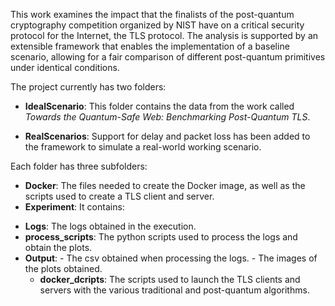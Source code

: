 This work examines the impact that the finalists of the post-quantum cryptography competition organized by NIST have on a critical security protocol for the Internet, the TLS protocol. The analysis is supported by an extensible framework that enables the implementation of a baseline scenario, allowing for a fair comparison of different post-quantum primitives under identical conditions. 

The project currently has two folders:

* **IdealScenario**: This folder contains the data from the work called *Towards the Quantum-Safe Web:Benchmarking Post-Quantum TLS*.

* **RealScenarios**: Support for delay and packet loss has been added to the framework to simulate a real-world working scenario.

Each folder has three subfolders:

* **Docker**: The files needed to create the Docker image, as well as the scripts used to create a TLS client and server.
* **Experiment**: It contains: 
 - **Logs**: The logs obtained in the execution.
 - **process_scripts**: The python scripts used to process the logs and obtain the plots.
 -  **Output**:
   		- The csv obtained when processing the logs.
		- The images of the plots obtained.
	-  **docker_dcripts**: The scripts used to launch the TLS clients and servers with the various traditional and post-quantum algorithms.